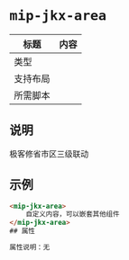 # `mip-jkx-area`

标题|内容
----|----
类型|
支持布局|
所需脚本|
## 说明
极客修省市区三级联动

## 示例

```html
<mip-jkx-area>
    自定义内容，可以嵌套其他组件
</mip-jkx-area>
## 属性

属性说明：无